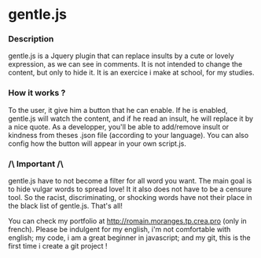 # gentle.js

### Description
gentle.js is a Jquery plugin that can replace insults by a cute or lovely expression, as we can see in comments. It is not intended to change the content, but only to hide it. It is an exercice i make at school, for my studies. 

### How it works ? 
To the user, it give him a button that he can enable. If he is enabled, gentle.js will watch the content, and if he read an insult, he will replace it by a nice quote. As a developper, you'll be able to add/remove insult or kindness from theses .json file (according to your language). You can also config how the button will appear in your own script.js. 

### /\ Important /\
gentle.js have to not become a filter for all word you want. The main goal is to hide vulgar words to spread love! It it also does not have to be a censure tool. So the racist, discriminating, or shocking words have not their place in the black list of gentle.js. That's all!

You can check my portfolio at http://romain.moranges.tp.crea.pro (only in french). 
Please be indulgent for my english, i'm not comfortable with english; my code, i am a great beginner in javascript; and my git, this is the first time i create a git project ! 
